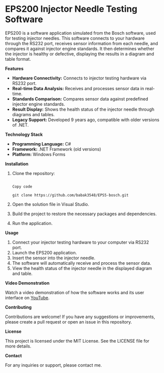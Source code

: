 # EPS200 Injector Needle Testing Software 

EPS200 is a software application simulated from the Bosch software, used for testing injector needles. This software connects to your hardware through the RS232 port, receives sensor information from each needle, and compares it against injector engine standards. It then determines whether the injector is healthy or defective, displaying the results in a diagram and table format.

**Features**

- **Hardware Connectivity:** Connects to injector testing hardware via RS232 port.
- **Real-time Data Analysis:** Receives and processes sensor data in real-time.
- **Standards Comparison:** Compares sensor data against predefined injector engine standards.
- **Result Display:** Shows the health status of the injector needle through diagrams and tables.
- **Legacy Support:** Developed 9 years ago, compatible with older versions of .NET.

**Technology Stack**

- **Programming Language:** C#
- **Framework:** .NET Framework (old versions)
- **Platform:** Windows Forms

**Installation**

1. Clone the repository:

   ```

   Copy code

   git clone https://github.com/babak3548/EPS5-bosch.git

   ```

1. Open the solution file in Visual Studio.
1. Build the project to restore the necessary packages and dependencies.
1. Run the application.

**Usage**

1. Connect your injector testing hardware to your computer via RS232 port.
1. Launch the EPS200 application.
1. Insert the sensor into the injector needle.
1. The software will automatically receive and process the sensor data.
1. View the health status of the injector needle in the displayed diagram and table.

**Video Demonstration**

Watch a video demonstration of how the software works and its user interface on [YouTube](https://youtu.be/Ez_olyML1zU?si=vb_h2M5TEVOTMEba).

**Contributing**

Contributions are welcome! If you have any suggestions or improvements, please create a pull request or open an issue in this repository.

**License**

This project is licensed under the MIT License. See the LICENSE file for more details.

**Contact**

For any inquiries or support, please contact me.

